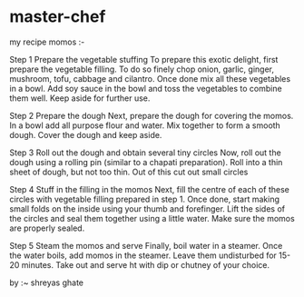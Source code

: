 # master-chef

my recipe momos :-

 Step 1 Prepare the vegetable stuffing
To prepare this exotic delight, first prepare the vegetable filling. To do so finely chop onion, garlic, ginger, mushroom, tofu, cabbage and cilantro. Once done mix all these vegetables in a bowl. Add soy sauce in the bowl and toss the vegetables to combine them well. Keep aside for further use.

Step 2 Prepare the dough
Next, prepare the dough for covering the momos. In a bowl add all purpose flour and water. Mix together to form a smooth dough. Cover the dough and keep aside.

Step 3 Roll out the dough and obtain several tiny circles
Now, roll out the dough using a rolling pin (similar to a chapati preparation). Roll into a thin sheet of dough, but not too thin. Out of this cut out small circles

Step 4 Stuff in the filling in the momos
Next, fill the centre of each of these circles with vegetable filling prepared in step 1. Once done, start making small folds on the inside using your thumb and forefinger. Lift the sides of the circles and seal them together using a little water. Make sure the momos are properly sealed.

Step 5 Steam the momos and serve
Finally, boil water in a steamer. Once the water boils, add momos in the steamer. Leave them undisturbed for 15-20 minutes. Take out and serve ht with dip or chutney of your choice.

by :~ shreyas ghate
